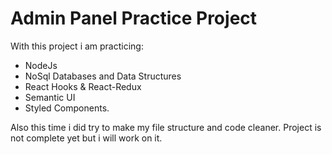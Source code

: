 # Admin Panel Practice Project

 With this project i am practicing: 
 -   NodeJs
-   NoSql Databases and Data Structures
-   React Hooks & React-Redux 
-   Semantic UI 
-   Styled Components.

  Also this time i did try to make my file structure and code cleaner. Project is not complete yet but i will work on it.

